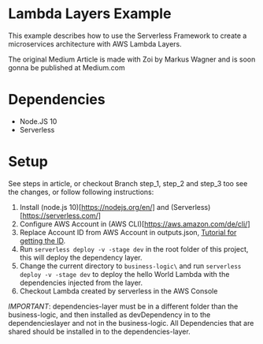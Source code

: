 # Lambda Layers Example

This example describes how to use the Serverless Framework to create a microservices architecture with AWS Lambda Layers.

The original Medium Article is made with Zoi by Markus Wagner and is soon gonna be published at Medium.com

# Dependencies

- Node.JS 10
- Serverless

# Setup

See steps in article, or checkout Branch step_1, step_2 and step_3 too see the changes, or follow following instructions:

1. Install (node.js 10)[https://nodejs.org/en/] and (Serverless)[https://serverless.com/]
2. Configure AWS Account in (AWS CLI)[https://aws.amazon.com/de/cli/]
3. Replace Account ID from AWS Account in outputs.json, [Tutorial for getting the ID](https://docs.aws.amazon.com/IAM/latest/UserGuide/console_account-alias.html).
4. Run `serverless deploy -v -stage dev` in the root folder of this project, this will deploy the dependency layer. 
5. Change the current directory to `business-logic\` and run `serverless deploy -v -stage dev` to deploy the hello World Lambda with the dependencies injected from the layer.
6. Checkout Lambda created by serverless in the AWS Console

*IMPORTANT*:
dependencies-layer must be in a different folder than the business-logic, and then installed as devDependency in to the dependencieslayer and not in the business-logic. All Dependencies that are shared should be installed in to the dependencies-layer.
